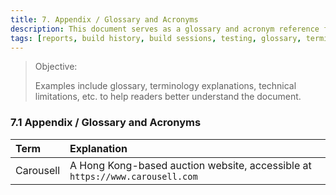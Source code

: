 ```yaml
---
title: 7. Appendix / Glossary and Acronyms
description: This document serves as a glossary and acronym reference for readers to better understand the technical documentation. It includes a glossary of terms, explanations of technical limitations, and other relevant information.
tags: [reports, build history, build sessions, testing, glossary, terminology, technical reference]
---
```


<!-- - 概述项目方案,包括产品方案、运营方案、技术方案等 -->

> Objective:
>
> Examples include glossary, terminology explanations, technical limitations, etc. to help readers better understand the document.

### 7.1 Appendix / Glossary and Acronyms

| **Term**  | **Explanation**                                                              |
| :-------- | :--------------------------------------------------------------------------- |
| Carousell | A Hong Kong-based auction website, accessible at `https://www.carousell.com` |
